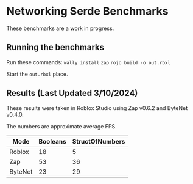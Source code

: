 # Networking Serde Benchmarks

These benchmarks are a work in progress.

## Running the benchmarks
Run these commands:
`wally install`
`zap`
`rojo build -o out.rbxl`

Start the `out.rbxl` place.

## Results (Last Updated 3/10/2024)
These results were taken in Roblox Studio using Zap v0.6.2 and ByteNet v0.4.0.

The numbers are approximate average FPS.

| Mode | Booleans | StructOfNumbers |
|--|--|--|
| Roblox  | 18 | 5 |
| Zap | 53 | 36 |
| ByteNet | 23 | 29 |
